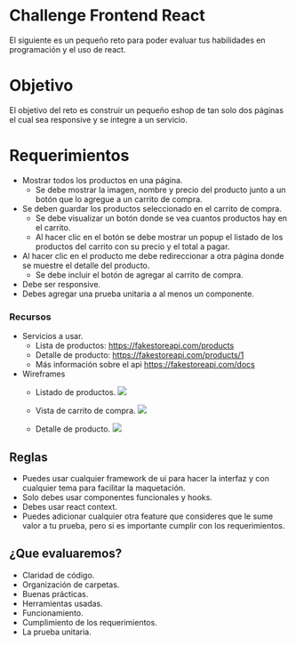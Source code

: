 # Challenge Frontend React
El siguiente es un pequeño reto para poder evaluar tus habilidades en programación y el uso de react.

# Objetivo
El objetivo del reto es construir un pequeño eshop de tan solo dos páginas el cual sea responsive y se integre a un servicio.

# Requerimientos
- Mostrar todos los productos en una página.
  - Se debe mostrar la imagen, nombre y precio del producto junto a un botón que lo agregue a un carrito de compra.
- Se deben guardar los productos seleccionado en el carrito de compra.
  - Se debe visualizar un botón donde se vea cuantos productos hay en el carrito.
  - Al hacer clic en el botón se debe mostrar un popup el listado de los productos del carrito con su precio y el total a pagar.
- Al hacer clic en el producto me debe redireccionar a otra página donde se muestre el detalle del producto.
  - Se debe incluir el botón de agregar al carrito de compra.
- Debe ser responsive.
- Debes agregar una prueba unitaria a al menos un componente.

### Recursos
- Servicios a usar.
  - Lista de productos: https://fakestoreapi.com/products
  - Detalle de producto: https://fakestoreapi.com/products/1
  - Más información sobre el api https://fakestoreapi.com/docs
- Wireframes
  - Listado de productos.
  ![](https://raw.githubusercontent.com/josueaqp92/react-frontend-challenge-1/main/assets/products.png)
  
  - Vista de carrito de compra.
  ![](https://raw.githubusercontent.com/josueaqp92/react-frontend-challenge-1/main/assets/cart.png)
    
  - Detalle de producto.
  ![](https://raw.githubusercontent.com/josueaqp92/react-frontend-challenge-1/main/assets/product-detail.png)
    

## Reglas

- Puedes usar cualquier framework de ui para hacer la interfaz y con cualquier tema para facilitar la maquetación.
- Solo debes usar componentes funcionales y hooks.
- Debes usar react context.
- Puedes adicionar cualquier otra feature que consideres que le sume valor a tu prueba, pero si es importante cumplir con los requerimientos. 

## ¿Que evaluaremos?
- Claridad de código.
- Organización de carpetas.
- Buenas prácticas.
- Herramientas usadas.
- Funcionamiento.
- Cumplimiento de los requerimientos.
- La prueba unitaria.
